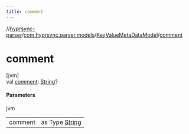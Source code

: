 ```yaml
---
title: comment
---
```

//[hyprsync-parser](../../../index.html)/[com.hyprsync.parser.models](../index.html)/[KeyValueMetaDataModel](index.html)/[comment](comment.html)



# comment



[jvm]\
val [comment](comment.html): [String](https://kotlinlang.org/api/core/kotlin-stdlib/kotlin/-string/index.html)?



#### Parameters


jvm

| | |
|---|---|
| comment | as Type [String](https://kotlinlang.org/api/core/kotlin-stdlib/kotlin/-string/index.html) || `null` |



